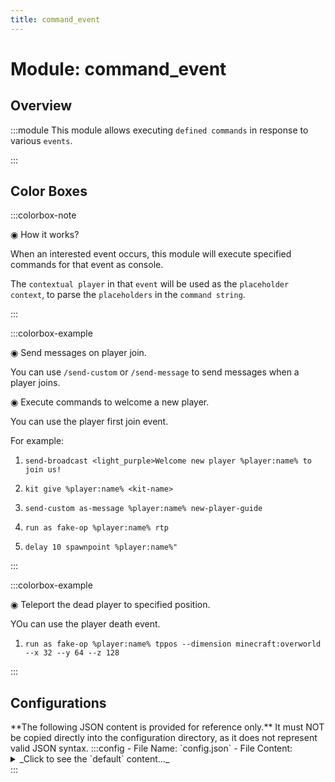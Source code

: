 ```yaml
---
title: command_event
---
```



# Module: command_event

## Overview
:::module
  This module allows executing `defined commands` in response to various `events`.


:::
## Color Boxes

:::colorbox-note

  ◉ How it works?
  
  When an interested event occurs, this module will execute specified commands for that event as console.
  
  The `contextual player` in that `event` will be used as the `placeholder context`, to parse the `placeholders` in the `command string`.


:::

:::colorbox-example

  ◉ Send messages on player join.
  
  You can use `/send-custom` or `/send-message` to send messages when a player joins.
  
  
  
  ◉ Execute commands to welcome a new player.
  
  You can use the player first join event.
  
  For example:
  
  1. `send-broadcast <light_purple>Welcome new player %player:name% to join us!`
  
  2. `kit give %player:name% <kit-name>`
  
  3. `send-custom as-message %player:name% new-player-guide`
  
  4. `run as fake-op %player:name% rtp`
  
  5. `delay 10 spawnpoint %player:name%"`


:::

:::colorbox-example

  ◉ Teleport the dead player to specified position.
  
  YOu can use the player death event.
  
  1. `run as fake-op %player:name% tppos --dimension minecraft:overworld --x 32 --y 64 --z 128`


:::

## Configurations
<Admonition type="warning" icon="" title="">
**The following JSON content is provided for reference only.**
It must NOT be copied directly into the configuration directory, as it does not represent valid JSON syntax.
</Admonition>
:::config
- File Name: `config.json`
- File Content: 
<details>

<summary>_Click to see the `default` content..._</summary>

```json showLineNumbers title="config/fuji/modules/command_event/config.json"
{
  /* Define `commands` to be execute on `specific events`. */
  "event": {
    "on_player_death": {
      "enable": true,
      "commands": [
        "send-actionbar %player:name% <pink>You just died."
      ]
    },
    "after_player_break_block": {
      "enable": true,
      "commands": [
        "send-actionbar %player:name% <pink>You just broke a block."
      ]
    },
    "after_player_place_block": {
      "enable": true,
      "commands": [
        "send-actionbar %player:name% <pink>You just placed a block."
      ]
    },
    "after_player_respawn": {
      "enable": true,
      "commands": [
        "give %player:name% minecraft:apple 1"
      ]
    },
    "after_player_change_world": {
      "enable": true,
      "commands": [
        "send-actionbar %player:name% <pink>You are in %world:id% dimension now!"
      ]
    },
    "on_player_first_joined": {
      "enable": true,
      "commands": [
        "send-broadcast <yellow>Welcome new player %player:name% to join us!"
      ]
    },
    "on_player_joined": {
      "enable": true,
      "commands": [
        "send-title %player:name% --mainTitle \"<yellow>Welcome to the server.\""
      ]
    },
    "on_player_left": {
      "enable": true,
      "commands": [
        "send-broadcast <dark_grey>%player:name% left the server."
      ]
    },
    "on_server_started": {
      "enable": false,
      "commands": [
        "send-broadcast <pink>The server is started."
      ]
    },
    "on_server_stopping": {
      "enable": false,
      "commands": [
        "send-broadcast <pink>The server is stopping."
      ]
    }
  }
}
```
</details>
:::
